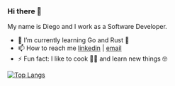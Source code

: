 ### Hi there 👋
My name is Diego and I work as a Software Developer.

- 🌱 I’m currently learning Go and Rust :crab:
- 📫 How to reach me [linkedin](https://www.linkedin.com/in/diego-sano/) | [email](mailto:diegocsano@outlook.com)
- ⚡ Fun fact: I like to cook 👨‍🍳 and learn new things 🤓 

[![Top Langs](https://github-readme-stats.vercel.app/api/top-langs/?username=diegosano&layout=compact&theme=dracula&hide=html,css,scss,java)](https://github.com/anuraghazra/github-readme-stats)
